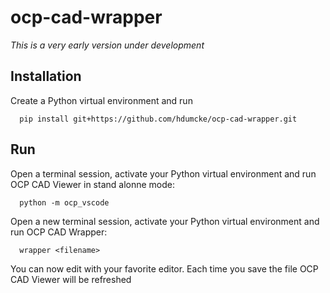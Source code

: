 # ocp-cad-wrapper

*This is a very early version under development*

## Installation

Create a Python virtual environment and run

```
  pip install git+https://github.com/hdumcke/ocp-cad-wrapper.git
```
  
  
## Run

Open a terminal session, activate your Python virtual environment and run OCP CAD Viewer in stand alonne mode:

```
  python -m ocp_vscode
```

Open a new terminal session, activate your Python virtual environment and run OCP CAD Wrapper:

```
  wrapper <filename>
```

You can now edit <filename> with your favorite editor. Each time you save the file OCP CAD Viewer will be refreshed
